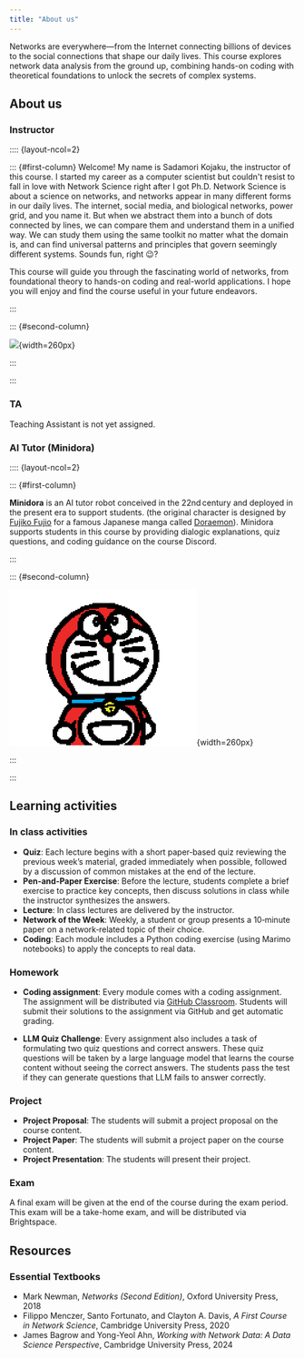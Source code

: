 ```yaml
---
title: "About us"
---
```


Networks are everywhere—from the Internet connecting billions of devices to the social connections that shape our daily lives. This course explores network data analysis from the ground up, combining hands-on coding with theoretical foundations to unlock the secrets of complex systems.

## About us


### Instructor

:::: {layout-ncol=2}

::: {#first-column}
Welcome! My name is Sadamori Kojaku, the instructor of this course.
I started my career as a computer scientist but couldn't resist to fall in love with Network Science right after I got Ph.D.
Network Science is about a science on networks, and networks appear in many different forms in our daily lives.
The internet, social media, and biological networks, power grid, and you name it.
But when we abstract them into a bunch of dots connected by lines, we can compare them and understand them in a unified way.
We can study them using the same toolkit no matter what the domain is, and can find universal patterns and principles that govern seemingly different systems.
Sounds fun, right 😉?

This course will guide you through the fascinating world of networks, from foundational theory to hands-on coding and real-world applications.
I hope you will enjoy and find the course useful in your future endeavors.

:::

::: {#second-column}

![](https://skojaku.github.io/assets/attachments/selfy/sada-2021.jpg){width=260px}

:::

:::


### TA

Teaching Assistant is not yet assigned.


### AI Tutor (Minidora)


:::: {layout-ncol=2}

::: {#first-column}

**Minidora** is an AI tutor robot conceived in the 22nd century and deployed in the present era to support students. (the original character is designed by [Fujiko Fujio](https://en.wikipedia.org/wiki/Fujiko_Fujio) for a famous Japanese manga called [Doraemon](https://en.wikipedia.org/wiki/Doraemon)). Minidora supports students in this course by providing dialogic explanations, quiz questions, and coding guidance on the course Discord.

:::

::: {#second-column}

![](../figs/minidora.png){width=260px}

:::

:::


## Learning activities

### In class activities

- **Quiz**: Each lecture begins with a short paper‑based quiz reviewing the previous week’s material, graded immediately when possible, followed by a discussion of common mistakes at the end of the lecture.
- **Pen‑and‑Paper Exercise**: Before the lecture, students complete a brief exercise to practice key concepts, then discuss solutions in class while the instructor synthesizes the answers.
- **Lecture**: In class lectures are delivered by the instructor.
- **Network of the Week**: Weekly, a student or group presents a 10‑minute paper on a network‑related topic of their choice.
- **Coding**: Each module includes a Python coding exercise (using Marimo notebooks) to apply the concepts to real data.

### Homework

- **Coding assignment**: Every module comes with a coding assignment. The assignment will be distributed via [GitHub Classroom](https://classroom.github.com/).
Students will submit their solutions to the assignment via GitHub and get automatic grading.

- **LLM Quiz Challenge**: Every assignment also includes a task of formulating two quiz questions and correct answers. These quiz questions will be taken by a large language model that learns the course content without seeing the correct answers. The students pass the test if they can generate questions that LLM fails to answer correctly.

### Project

- **Project Proposal**: The students will submit a project proposal on the course content.
- **Project Paper**: The students will submit a project paper on the course content.
- **Project Presentation**: The students will present their project.

### Exam

A final exam will be given at the end of the course during the exam period. This exam will be a take-home exam, and will be distributed via Brightspace.

## Resources

### Essential Textbooks

- Mark Newman, *Networks (Second Edition)*, Oxford University Press, 2018
- Filippo Menczer, Santo Fortunato, and Clayton A. Davis, *A First Course in Network Science*, Cambridge University Press, 2020
- James Bagrow and Yong-Yeol Ahn, *Working with Network Data: A Data Science Perspective*, Cambridge University Press, 2024